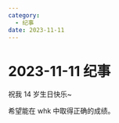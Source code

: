```yaml
---
category:
  - 纪事
date: 2023-11-11
---
```


# 2023-11-11 纪事

祝我 14 岁生日快乐~

<!-- more -->

希望能在 whk 中取得正确的成绩。

